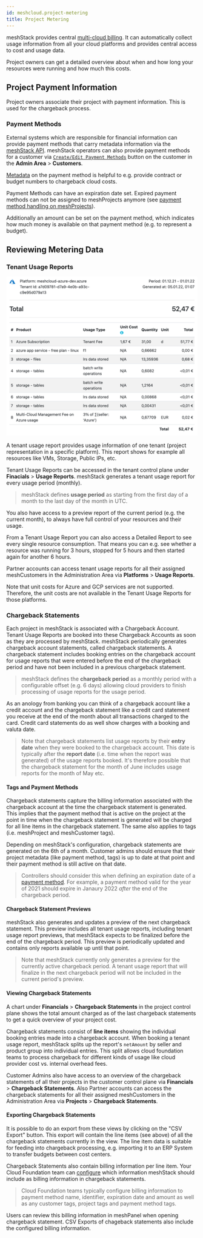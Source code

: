 ```yaml
---
id: meshcloud.project-metering
title: Project Metering
---
```


meshStack provides central [multi-cloud billing](meshstack.billing.md). It can automatically collect usage information from all your cloud platforms and provides central access to cost and usage data.

Project owners can get a detailed overview about when and how long your resources were running and how much this costs.

## Project Payment Information

Project owners associate their project with payment information. This is used for the chargeback process.

### Payment Methods

External systems which are responsible for financial information can provide payment methods that carry metadata information via the [meshStack API](./meshstack.api.md).
meshStack operators can also provide payment methods for a customer via [`Create/Edit Payment Methods`](meshcloud.payment-methods.md#creating-a-payment-method-via-the-meshpanel) button on the customer in the **Admin Area** > **Customers**.

[Metadata](./meshcloud.metadata-tags.md) on the payment method is helpful to e.g. provide contract or budget numbers to chargeback cloud costs.

Payment Methods can have an expiration date set. Expired payment methods can not be assigned to meshProjects anymore (see [payment method handling on meshProjects](meshcloud.project.md#editing-payment-and-project-settings)).

Additionally an amount can be set on the payment method, which indicates how much money is available on that payment method (e.g. to represent a budget).

## Reviewing Metering Data

### Tenant Usage Reports

![Tenant Usage Reports](assets/tenant-usage-report-example.png)

A tenant usage report provides usage information of one tenant (project representation in a specific platform). This report shows for example all resources like VMs, Storage, Public IPs, etc.

Tenant Usage Reports can be accessed in the tenant control plane under **Finacials** > **Usage Reports**.
meshStack generates a tenant usage report for every usage period (monthly).

> meshStack defines **usage period** as starting from the first day of a month to the last day of the month in UTC.

You also have access to a preview report of the current period (e.g. the current month), to always have full control of
your resources and their usage.

From a Tenant Usage Report you can also access a Detailed Report to see every single resource consumption.
That means you can e.g. see whether a resource was running for 3 hours, stopped for 5 hours and then started again for another 6 hours.

Partner accounts can access tenant usage reports for all their assigned meshCustomers in the Administration Area via **Platforms** > **Usage Reports**.

Note that unit costs for Azure and GCP services are not supported.
Therefore, the unit costs are not available in the Tenant Usage Reports for those platforms.

### Chargeback Statements

Each project in meshStack is associated with a Chargeback Account. Tenant Usage Reports are booked into these
Chargeback Accounts as soon as they are processed by meshStack. meshStack periodically generates chargeback account
statements, called chargeback statements. A chargeback statement includes booking entries on the chargeback account for
usage reports that were entered before the end of the chargeback period and have not been included in a previous
chargeback statement.

> meshStack defines the **chargeback period** as a monthly period with a configurable offset (e.g. 6 days)
> allowing cloud providers to finish processing of usage reports for the usage period.

As an anology from banking you can think of a chargeback account like a credit account and the chargeback statement like
a credit card statement you receive at the end of the month about all transactions charged to the card. Credit card
statements do as well show charges with a booking and valuta date.

> Note that chargeback statements list usage reports by their **entry date** when they were booked to the chargeback
> account. This date is typically after the **report date** (i.e. time when the report was generated) of the usage
> reports booked. It's therefore possible that the chargeback statement for the month of June includes usage reports
> for the month of May etc.

#### Tags and Payment Methods

Chargeback statements capture the billing information associated with the chargeback account at the time
the chargeback statement is generated. This implies that the payment method that is active on the project at the
point in time when the chargeback statement is generated will be charged for all line items in the chargeback statement.
The same also applies to tags (i.e. meshProject and meshCustomer tags).

Depending on meshStack's configuration, chargeback statements are generated on the 6th of a month.
Customer admins should ensure that their project metadata (like payment method, tags) is up to date at that point
and their payment method is still active on that date.

> Controllers should consider this when defining an expiration date of a [payment method](meshcloud.payment-methods.md).
> For example, a payment method valid for the year of 2021 should expire in Janaury 2022 *after* the end of the chargeback period.

#### Chargeback Statement Previews

meshStack also generates and updates a preview of the next chargeback statement. This preview includes all tenant usage
reports, including tenant usage report previews, that meshStack expects to be finalized before the end of the chargeback
period. This preview is periodically updated and contains only reports available up until that point.

> Note that meshStack currently only generates a preview for the currently active chargeback period.
> A tenant usage report that will finalize in the next chargeback period will not be included in the current period's
> preview.

#### Viewing Chargeback Statements

A chart under **Financials** > **Chargeback Statements** in the project control plane shows the total amount charged as of the last chargeback statements to get a quick overview of your project cost.

Chargeback statements consist of **line items** showing the individual booking entries made into a chargeback account.
When booking a tenant usage report, meshStack splits up the report's `netAmount` by seller and product group into
individual entries. This split allows cloud foundation teams to process chargeback for different kinds of usage
like cloud provider cost vs. internal overhead fees.

Customer Admins also have access to an overview of the chargeback statements of all their projects in the customer control plane via  **Financials** > **Chargeback Statements**.
Also Partner accounts can access the chargeback statements for all their assigned meshCustomers in the Administration Area via **Projects** > **Chargeback Statements**.

#### Exporting Chargeback Statements

It is possible to do an export from these views by clicking on the "CSV Export" button.
This export will contain the line items (see above) of all the chargeback statements currently in the view.
The line item data is suitable for feeding into chargeback processing, e.g. importing it to an ERP System to transfer
budgets between cost centers.

Chargeback Statements also contain billing information per line item. Your Cloud Foundation team can [configure](meshstack.billing.md#chargeback)
which information meshStack should include as billing information in chargeback statements.

> Cloud Foundation teams typically configure billing information to payment method name, identifier, expiration date and amount as well as any customer tags, project tags and payment method tags.

Users can review this billing information in meshPanel when opening chargeback statement. CSV Exports of chageback statements also include the configured billing information.

